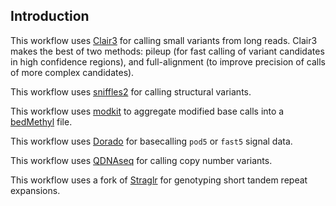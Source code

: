 ## Introduction

This workflow uses [Clair3](https://www.github.com/HKU-BAL/Clair3) for calling small
variants from long reads. Clair3 makes the best of two methods: pileup (for fast
calling of variant candidates in high confidence regions), and full-alignment
(to improve precision of calls of more complex candidates).

This workflow uses [sniffles2](https://github.com/fritzsedlazeck/Sniffles) for
calling structural variants.

This workflow uses [modkit](https://github.com/nanoporetech/modkit) to
aggregate modified base calls into a [bedMethyl](https://www.encodeproject.org/data-standards/wgbs/) file.

This workflow uses [Dorado](https://github.com/nanoporetech/dorado/tree/master/dorado)
for basecalling `pod5` or `fast5` signal data.

This workflow uses [QDNAseq](https://bioconductor.org/packages/release/bioc/html/QDNAseq.html) for calling copy number variants.

This workflow uses a fork of [Straglr](https://github.com/philres/straglr) for genotyping short tandem repeat expansions.
